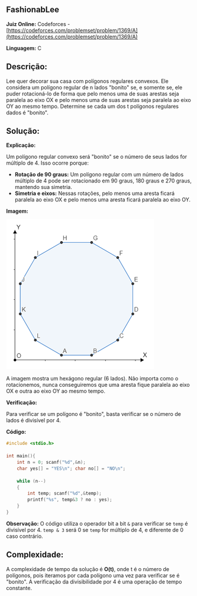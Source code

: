 ## FashionabLee

**Juiz Online:** Codeforces - [https://codeforces.com/problemset/problem/1369/A](https://codeforces.com/problemset/problem/1369/A)

**Linguagem:** C

## Descrição:

Lee quer decorar sua casa com polígonos regulares convexos. Ele considera um polígono regular de n lados "bonito" se, e somente se, ele puder rotacioná-lo de forma que pelo menos uma de suas arestas seja paralela ao eixo OX e pelo menos uma de suas arestas seja paralela ao eixo OY ao mesmo tempo. Determine se cada um dos t polígonos regulares dados é "bonito".

## Solução:

**Explicação:**

Um polígono regular convexo será "bonito" se o número de seus lados for múltiplo de 4. Isso ocorre porque:

* **Rotação de 90 graus:**  Um polígono regular com um número de lados múltiplo de 4 pode ser rotacionado em 90 graus, 180 graus e 270 graus, mantendo sua simetria.
* **Simetria e eixos:**  Nessas rotações, pelo menos uma aresta ficará paralela ao eixo OX e pelo menos uma aresta ficará paralela ao eixo OY.

**Imagem:**

![image](12sided.png)

A imagem mostra um hexágono regular (6 lados). Não importa como o rotacionemos, nunca conseguiremos que uma aresta fique paralela ao eixo OX e outra ao eixo OY ao mesmo tempo.

**Verificação:**

Para verificar se um polígono é "bonito", basta verificar se o número de lados é divisível por 4.

**Código:**

```c
#include <stdio.h>

int main(){
    int n = 0; scanf("%d",&n);
    char yes[] = "YES\n"; char no[] = "NO\n";

    while (n--)
    {
        int temp; scanf("%d",&temp);
        printf("%s", temp&3 ? no : yes);
    }
}
```

**Observação:** O código utiliza o operador bit a bit `&` para verificar se `temp` é divisível por 4. `temp & 3` será 0 se `temp` for múltiplo de 4, e diferente de 0 caso contrário.

## Complexidade:

A complexidade de tempo da solução é **O(t)**, onde t é o número de polígonos, pois iteramos por cada polígono uma vez para verificar se é "bonito". A verificação da divisibilidade por 4 é uma operação de tempo constante.
